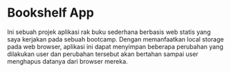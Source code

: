 # Bookshelf App

Ini sebuah projek aplikasi rak buku sederhana berbasis web statis yang saya kerjakan pada sebuah bootcamp. 
Dengan memanfaatkan local storage pada web browser, aplikasi ini dapat menyimpan beberapa perubahan yang dilakukan user 
dan perubahan tersebut akan bertahan sampai user menghapus datanya dari browser mereka.

